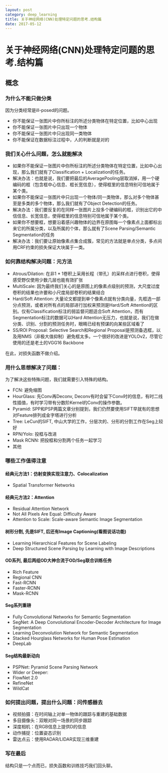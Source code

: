 ```yaml
---
layout: post
category: deep_learning
title: 关于神经网络(CNN)处理特定问题的思考.结构篇
date: 2017-05-12
---
```


# 关于神经网络(CNN)处理特定问题的思考.结构篇


## 概念

### 为什么不能只做分类

因为分类经常是ill-posed的问题。

- 你不能保证一张图片中你所标注的所述分类物体在特定位置，比如中心出现
- 你不能保证一张图片中只出现一个物体
- 你不能保证一张图片中只出现同一类物体
- 你不能保证在数据标注过程中，人的判断就是对的


### 我们关心什么问题，怎么就能解决

- 如果你不能保证一张图片中你所标注的所述分类物体在特定位置，比如中心出现，那么我们就有了Classification + Localization的任务。
- 解决办法：也就是说，我们要把最后的AveragePooling层取消掉，用一个硬编码的框（包含框中心信息、框长宽信息），使得框里的信息特别可信地属于某个类。
- 如果你不能保证一张图片中只出现一个物体/同一类物体，那么对多个物体甚至是多类的多个物体，那么我们就有了Object Detection的任务。
- 解决办法：我们要反复的在同样一张图片上投多个硬编码的框，识别出它的中信信息、长宽信息，使得框里的信息特别可信地属于某个类。
- 如果你不想要框，想要沿着感兴趣物体的边界在原图每一个像素点上面都标出来它的所属分类，以及所属的个体，那么就有了Scene Parsing/Semantic Segmentation的任务
- 解决办法：我们要让原始像素点集合成簇，常见的方法就是单点分类，多点间用CRF约束的损失保证大块属于一类。


### 如何靠结构解决问题：元方法

- Atrous/Dilation: 在非1 * 1卷积上采用长程（带孔）的采样点进行卷积，使得感受野仅使用少数几层也能有效扩张
- MultiScale: 因为最终我们关心的是原图上的像素点级别的预测，大尺度过度卷积的结果也许要和小尺度局部卷积的结果结合
- Hard/Soft Attention: 大量论文都提到单个像素点就有分类向量，先框选一部分点预测，或者对所有点的局部进行加权来预测是Hard/Soft Attention的区别。仅有Classification标注的弱监督问题适合Soft Attention，而有Segmentation标注的数据可以Hard Attention无压力，也就是说，我们在做分类、识别、分割的预测任务时，眼睛已经有预谋的向某些区域看了
- SS/ROI Proposal: Selective Search和Regional Proposal是预测备选框，以及用NMS（非极大值抑制）避免框太多。一个很好的改进是YOLOv2，尽管它使用的还是老土的VGG16 Backbone

在此，对损失函数不做介绍。


### 用什么思想解决了问题：

为了解决这些特殊问题，我们就需要引入特殊的结构。

- FCN: 避免缩图
- HourGlass: 先Conv再Deconv, Deconv有时会留下Conv时的信息，有时二线性插值，有时学习带有分数阶Kernel的Conv的操作参数。
- Pyramid: SPP和PSP两篇文章分别提到，我们仍然要使用SIFT早就有的思想对Feature排列成金字塔进行分析
- Tree: LeCun的SIFT, 中山大学的工作，分层次的、分形的分割工作在Seg上较好
- RPN/Yolo: 投框与改进
- Mask RCNN: 把投框和分割两个任务一起学习
- 其他


### 哪些工作值得注意


#### 经典元方法1：仿射变换实现注意力、Colocalization

- Spatial Transformer Networks

#### 经典元方法2：Attention

- Residual Attention Network[]()
- Not All Pixels Are Equal: Difficulty Aware[]()
- Attention to Scale: Scale-aware Semantic Image Segmentation[]()


#### 树形分割, 先是SIFT, 后还有Image Captioning(看图说话功能)

- Learning Hierarchical Features for Scene Labeling[]()
- Deep Structured Scene Parsing by Learning with Image Descriptions[]()


#### OD系列, 最后两组OD大神合流于OD/Seg联合训练任务
- Rich Feature[]()
- Regional CNN[]()
- Fast-RCNN[]()
- Faster-RCNN[]()
- Mask-RCNN[]()


#### Seg系列重磅

- Fully Convolutional Networks for Semantic Segmentation[]()
- SegNet: A Deep Convolutional Encoder-Decoder Architecture for Image Segmentation[]()
- Learning Deconvolution Network for Semantic Segmentation[]()
- Stacked Hourglass Networks for Human Pose Estimation[]()
- DeepLab



#### Seg结构最新动向

- PSPNet: Pyramid Scene Parsing Network[]()
- Wider or Deeper: []()
- FlowNet 2.0 []()
- RefineNet []()
- WildCat []()



### 如何提出问题，提出什么问题：问传感器去

- 视频拍摄：在时间轴上对单一物体的跟踪与重建的基础数据
- 多目摄像头：双眼对同一场景的同步跟踪
- 深度相机：在RGB信息上提供D的信息
- 动作捕捉：位置姿态识别
- 雷达点云：使用RADAR/LIDAR实现三维重建


### 写在最后

结构只是一个点而已，损失函数和训练技巧我们回头聊。

